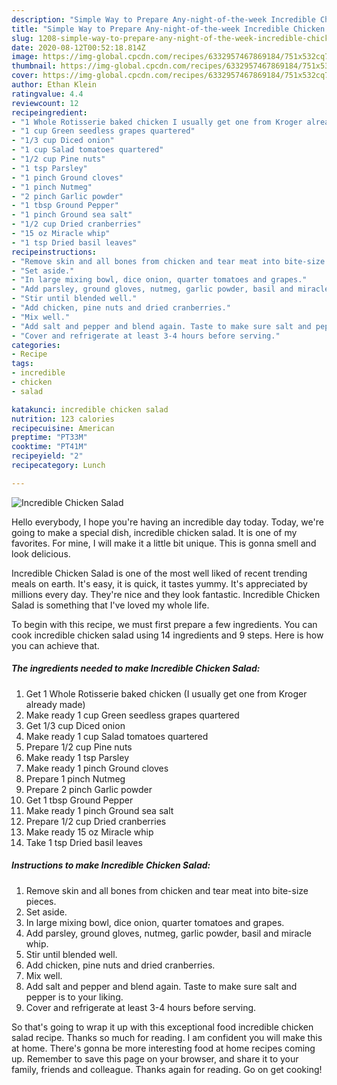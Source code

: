 ```yaml
---
description: "Simple Way to Prepare Any-night-of-the-week Incredible Chicken Salad"
title: "Simple Way to Prepare Any-night-of-the-week Incredible Chicken Salad"
slug: 1208-simple-way-to-prepare-any-night-of-the-week-incredible-chicken-salad
date: 2020-08-12T00:52:18.814Z
image: https://img-global.cpcdn.com/recipes/6332957467869184/751x532cq70/incredible-chicken-salad-recipe-main-photo.jpg
thumbnail: https://img-global.cpcdn.com/recipes/6332957467869184/751x532cq70/incredible-chicken-salad-recipe-main-photo.jpg
cover: https://img-global.cpcdn.com/recipes/6332957467869184/751x532cq70/incredible-chicken-salad-recipe-main-photo.jpg
author: Ethan Klein
ratingvalue: 4.4
reviewcount: 12
recipeingredient:
- "1 Whole Rotisserie baked chicken I usually get one from Kroger already made"
- "1 cup Green seedless grapes quartered"
- "1/3 cup Diced onion"
- "1 cup Salad tomatoes quartered"
- "1/2 cup Pine nuts"
- "1 tsp Parsley"
- "1 pinch Ground cloves"
- "1 pinch Nutmeg"
- "2 pinch Garlic powder"
- "1 tbsp Ground Pepper"
- "1 pinch Ground sea salt"
- "1/2 cup Dried cranberries"
- "15 oz Miracle whip"
- "1 tsp Dried basil leaves"
recipeinstructions:
- "Remove skin and all bones from chicken and tear meat into bite-size pieces."
- "Set aside."
- "In large mixing bowl, dice onion, quarter tomatoes and grapes."
- "Add parsley, ground gloves, nutmeg, garlic powder, basil and miracle whip."
- "Stir until blended well."
- "Add chicken, pine nuts and dried cranberries."
- "Mix well."
- "Add salt and pepper and blend again. Taste to make sure salt and pepper is to your liking."
- "Cover and refrigerate at least 3-4 hours before serving."
categories:
- Recipe
tags:
- incredible
- chicken
- salad

katakunci: incredible chicken salad 
nutrition: 123 calories
recipecuisine: American
preptime: "PT33M"
cooktime: "PT41M"
recipeyield: "2"
recipecategory: Lunch

---
```



![Incredible Chicken Salad](https://img-global.cpcdn.com/recipes/6332957467869184/751x532cq70/incredible-chicken-salad-recipe-main-photo.jpg)

Hello everybody, I hope you're having an incredible day today. Today, we're going to make a special dish, incredible chicken salad. It is one of my favorites. For mine, I will make it a little bit unique. This is gonna smell and look delicious.



Incredible Chicken Salad is one of the most well liked of recent trending meals on earth. It's easy, it is quick, it tastes yummy. It's appreciated by millions every day. They're nice and they look fantastic. Incredible Chicken Salad is something that I've loved my whole life.


To begin with this recipe, we must first prepare a few ingredients. You can cook incredible chicken salad using 14 ingredients and 9 steps. Here is how you can achieve that.

<!--inarticleads1-->

##### The ingredients needed to make Incredible Chicken Salad:

1. Get 1 Whole Rotisserie baked chicken (I usually get one from Kroger already made)
1. Make ready 1 cup Green seedless grapes quartered
1. Get 1/3 cup Diced onion
1. Make ready 1 cup Salad tomatoes quartered
1. Prepare 1/2 cup Pine nuts
1. Make ready 1 tsp Parsley
1. Make ready 1 pinch Ground cloves
1. Prepare 1 pinch Nutmeg
1. Prepare 2 pinch Garlic powder
1. Get 1 tbsp Ground Pepper
1. Make ready 1 pinch Ground sea salt
1. Prepare 1/2 cup Dried cranberries
1. Make ready 15 oz Miracle whip
1. Take 1 tsp Dried basil leaves




<!--inarticleads2-->

##### Instructions to make Incredible Chicken Salad:

1. Remove skin and all bones from chicken and tear meat into bite-size pieces.
1. Set aside.
1. In large mixing bowl, dice onion, quarter tomatoes and grapes.
1. Add parsley, ground gloves, nutmeg, garlic powder, basil and miracle whip.
1. Stir until blended well.
1. Add chicken, pine nuts and dried cranberries.
1. Mix well.
1. Add salt and pepper and blend again. Taste to make sure salt and pepper is to your liking.
1. Cover and refrigerate at least 3-4 hours before serving.




So that's going to wrap it up with this exceptional food incredible chicken salad recipe. Thanks so much for reading. I am confident you will make this at home. There's gonna be more interesting food at home recipes coming up. Remember to save this page on your browser, and share it to your family, friends and colleague. Thanks again for reading. Go on get cooking!
